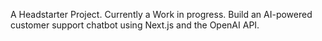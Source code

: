A Headstarter Project. Currently a Work in progress. 
Build an AI-powered customer support chatbot using Next.js and the OpenAI API.
